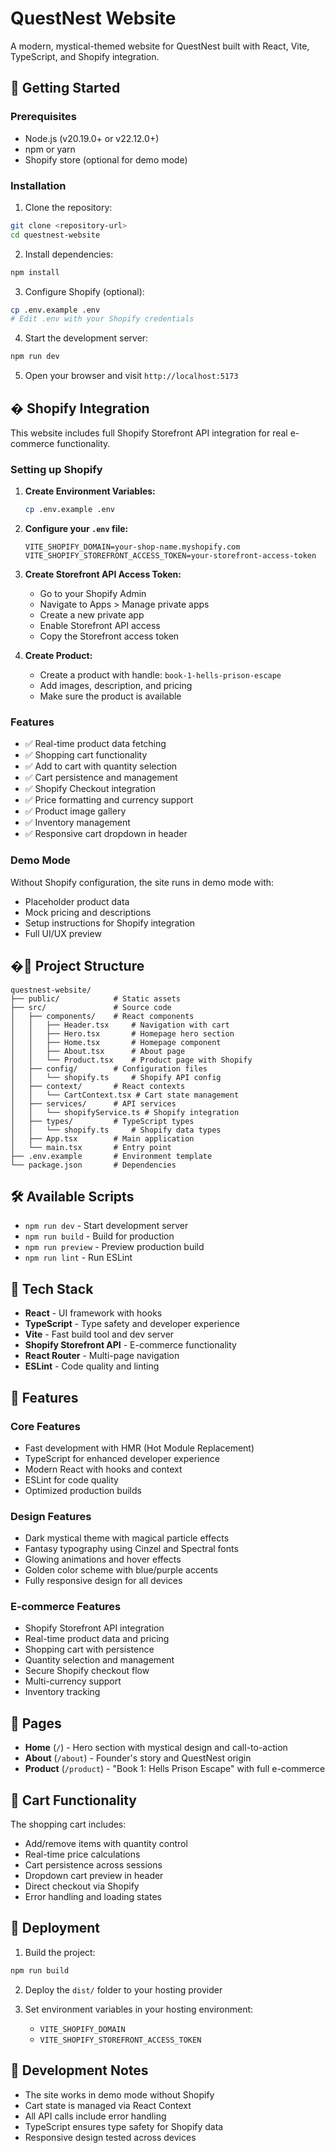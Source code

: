 # QuestNest Website

A modern, mystical-themed website for QuestNest built with React, Vite, TypeScript, and Shopify integration.


## 🚀 Getting Started

### Prerequisites
- Node.js (v20.19.0+ or v22.12.0+)
- npm or yarn
- Shopify store (optional for demo mode)

### Installation

1. Clone the repository:
```bash
git clone <repository-url>
cd questnest-website
```

2. Install dependencies:
```bash
npm install
```

3. Configure Shopify (optional):
```bash
cp .env.example .env
# Edit .env with your Shopify credentials
```

4. Start the development server:
```bash
npm run dev
```

5. Open your browser and visit `http://localhost:5173`

## � Shopify Integration

This website includes full Shopify Storefront API integration for real e-commerce functionality.

### Setting up Shopify

1. **Create Environment Variables:**
   ```bash
   cp .env.example .env
   ```

2. **Configure your `.env` file:**
   ```env
   VITE_SHOPIFY_DOMAIN=your-shop-name.myshopify.com
   VITE_SHOPIFY_STOREFRONT_ACCESS_TOKEN=your-storefront-access-token
   ```

3. **Create Storefront API Access Token:**
   - Go to your Shopify Admin
   - Navigate to Apps > Manage private apps
   - Create a new private app
   - Enable Storefront API access
   - Copy the Storefront access token

4. **Create Product:**
   - Create a product with handle: `book-1-hells-prison-escape`
   - Add images, description, and pricing
   - Make sure the product is available

### Features

- ✅ Real-time product data fetching
- ✅ Shopping cart functionality
- ✅ Add to cart with quantity selection
- ✅ Cart persistence and management
- ✅ Shopify Checkout integration
- ✅ Price formatting and currency support
- ✅ Product image gallery
- ✅ Inventory management
- ✅ Responsive cart dropdown in header

### Demo Mode

Without Shopify configuration, the site runs in demo mode with:
- Placeholder product data
- Mock pricing and descriptions
- Setup instructions for Shopify integration
- Full UI/UX preview

## �📁 Project Structure

```
questnest-website/
├── public/            # Static assets
├── src/               # Source code
│   ├── components/    # React components
│   │   ├── Header.tsx     # Navigation with cart
│   │   ├── Hero.tsx       # Homepage hero section
│   │   ├── Home.tsx       # Homepage component
│   │   ├── About.tsx      # About page
│   │   └── Product.tsx    # Product page with Shopify
│   ├── config/        # Configuration files
│   │   └── shopify.ts     # Shopify API config
│   ├── context/       # React contexts
│   │   └── CartContext.tsx # Cart state management
│   ├── services/      # API services
│   │   └── shopifyService.ts # Shopify integration
│   ├── types/         # TypeScript types
│   │   └── shopify.ts     # Shopify data types
│   ├── App.tsx        # Main application
│   └── main.tsx       # Entry point
├── .env.example       # Environment template
└── package.json       # Dependencies
```

## 🛠️ Available Scripts

- `npm run dev` - Start development server
- `npm run build` - Build for production
- `npm run preview` - Preview production build
- `npm run lint` - Run ESLint

## 🎨 Tech Stack

- **React** - UI framework with hooks
- **TypeScript** - Type safety and developer experience
- **Vite** - Fast build tool and dev server
- **Shopify Storefront API** - E-commerce functionality
- **React Router** - Multi-page navigation
- **ESLint** - Code quality and linting

## 🌟 Features

### Core Features
- Fast development with HMR (Hot Module Replacement)
- TypeScript for enhanced developer experience
- Modern React with hooks and context
- ESLint for code quality
- Optimized production builds

### Design Features
- Dark mystical theme with magical particle effects
- Fantasy typography using Cinzel and Spectral fonts
- Glowing animations and hover effects
- Golden color scheme with blue/purple accents
- Fully responsive design for all devices

### E-commerce Features
- Shopify Storefront API integration
- Real-time product data and pricing
- Shopping cart with persistence
- Quantity selection and management
- Secure Shopify checkout flow
- Multi-currency support
- Inventory tracking

## 📄 Pages

- **Home** (`/`) - Hero section with mystical design and call-to-action
- **About** (`/about`) - Founder's story and QuestNest origin
- **Product** (`/product`) - "Book 1: Hells Prison Escape" with full e-commerce

## 🛒 Cart Functionality

The shopping cart includes:
- Add/remove items with quantity control
- Real-time price calculations
- Cart persistence across sessions
- Dropdown cart preview in header
- Direct checkout via Shopify
- Error handling and loading states

## 🚀 Deployment

1. Build the project:
```bash
npm run build
```

2. Deploy the `dist/` folder to your hosting provider

3. Set environment variables in your hosting environment:
   - `VITE_SHOPIFY_DOMAIN`
   - `VITE_SHOPIFY_STOREFRONT_ACCESS_TOKEN`

## 📝 Development Notes

- The site works in demo mode without Shopify
- Cart state is managed via React Context
- All API calls include error handling
- TypeScript ensures type safety for Shopify data
- Responsive design tested across devices
